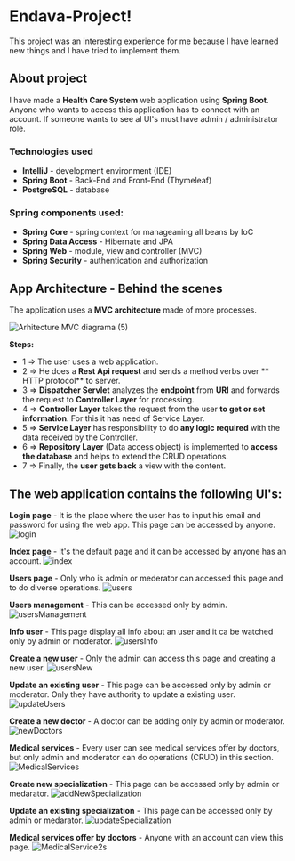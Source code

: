 # Endava-Project!
This project was an interesting experience for me because I have learned new things and I have tried to implement them. 

## About project
I have made a **Health Care System** web application using **Spring Boot**. Anyone who wants to access this application has to connect with an account. If someone wants to see al UI's must have admin / administrator role.

### Technologies used
  * **IntelliJ** - development environment (IDE)
  * **Spring Boot** - Back-End and Front-End (Thymeleaf)
  * **PostgreSQL** - database

### Spring components used:
  * **Spring Core** - spring context for manageaning all beans by IoC 
  * **Spring Data Access** - Hibernate and JPA
  * **Spring Web** - module, view and controller (MVC)
  * **Spring Security** - authentication and authorization


## App Architecture - Behind the scenes
The application uses a **MVC architecture** made of more processes.

![Arhitecture MVC diagrama (5)](https://user-images.githubusercontent.com/49694359/162645001-638e7413-7911-41e0-ab1f-9d32fa2f9c63.jpg)

**Steps:**
  * 1 => The user uses a web application.
  * 2 => He does a **Rest Api request** and sends a method verbs over ** HTTP protocol** to server.
  * 3 => **Dispatcher Servlet** analyzes the **endpoint** from **URI** and forwards the request to **Controller Layer** for processing.
  * 4 => **Controller Layer** takes the request from the user **to get or set information**. For this it has need of Service Layer. 
  * 5 => **Service Layer** has responsibility to do **any logic required** with the data received by the Controller.
  * 6 => **Repository Layer** (Data access object) is implemented to **access the database** and helps to extend the CRUD operations.
  * 7 => Finally, the **user gets back** a view with the content.

## The web application contains the following UI's:
**Login page** - It is the place where the user has to input his email and password for using the web app. This page can be accessed by anyone.
![login](https://user-images.githubusercontent.com/49694359/162643877-569c7046-90fa-46d5-915a-349a19bb4a77.JPG)

**Index page** - It's the default page and it can be accessed by anyone has an account.
![index](https://user-images.githubusercontent.com/49694359/162645505-07b65a3f-053f-4e1e-9ae5-6fbda139c39f.JPG)

**Users page** - Only who is admin or mederator can accessed this page and to do diverse operations.
![users](https://user-images.githubusercontent.com/49694359/162645508-cadf0de6-052a-45cc-b70e-4b183fe99044.JPG)

**Users management** - This can be accessed only by admin. 
![usersManagement](https://user-images.githubusercontent.com/49694359/162645511-52d8121a-2af6-4cad-8753-83e17e26f43a.JPG)

**Info user** - This page display all info about an user and it ca be watched only by admin or moderator.
![usersInfo](https://user-images.githubusercontent.com/49694359/162645520-3c193d27-38f5-4c7e-8013-10ad7098ed87.JPG)

**Create a new user** - Only the admin can access this page and creating a new user.
![usersNew](https://user-images.githubusercontent.com/49694359/162645523-455e8741-df29-457b-9456-e9060dc7691e.JPG)

**Update an existing user** - This page can be accessed only by admin or moderator. Only they have authority to update a existing user.
![updateUsers](https://user-images.githubusercontent.com/49694359/162645526-aaf8dad1-595c-4d14-8d8b-750f9a60fe38.JPG)

**Create a new doctor** - A doctor can be adding only by admin or moderator.
![newDoctors](https://user-images.githubusercontent.com/49694359/162645531-63ab27b5-0c0f-46fb-8cc3-41551e225006.JPG)

**Medical services** - Every user can see medical services offer by doctors, but only admin and moderator can do operations (CRUD) in this section.
![MedicalServices](https://user-images.githubusercontent.com/49694359/162645546-ee547014-137e-4984-b6fd-61000f86c323.JPG)

**Create new specialization** - This page can be accessed only by admin or medarator.
![addNewSpecialization](https://user-images.githubusercontent.com/49694359/162645553-7f46cf29-9aed-4da6-9975-4b9806a6a73d.JPG)

**Update an existing specialization** - This page can be accessed only by admin or medarator.
![updateSpecialization](https://user-images.githubusercontent.com/49694359/162645557-d705dc92-5bd2-463a-b0da-5acd92caafc4.JPG)

**Medical services offer by doctors** - Anyone with an account can view this page. 
![MedicalService2s](https://user-images.githubusercontent.com/49694359/162645608-19ab0f3f-ed43-4e27-9508-895d77d9417d.JPG)









